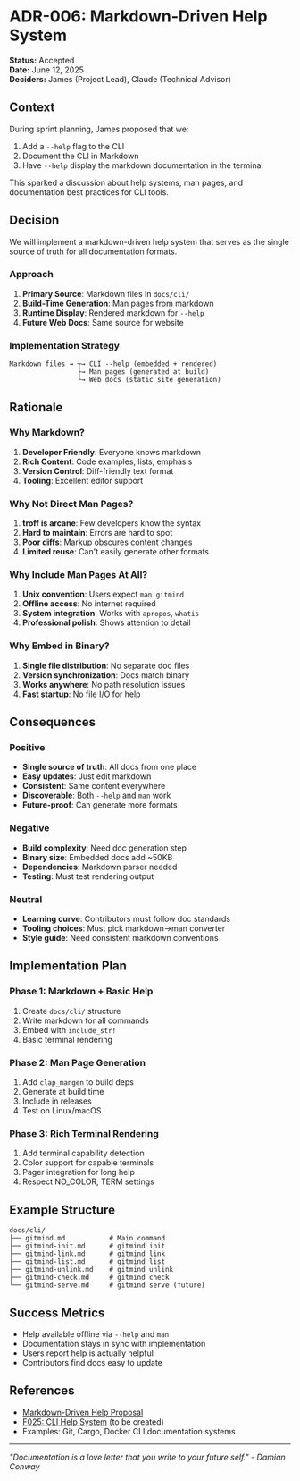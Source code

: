 # ADR-006: Markdown-Driven Help System

**Status:** Accepted  
**Date:** June 12, 2025  
**Deciders:** James (Project Lead), Claude (Technical Advisor)  

## Context

During sprint planning, James proposed that we:
1. Add a `--help` flag to the CLI
2. Document the CLI in Markdown
3. Have `--help` display the markdown documentation in the terminal

This sparked a discussion about help systems, man pages, and documentation best practices for CLI tools.

## Decision

We will implement a markdown-driven help system that serves as the single source of truth for all documentation formats.

### Approach

1. **Primary Source**: Markdown files in `docs/cli/`
2. **Build-Time Generation**: Man pages from markdown
3. **Runtime Display**: Rendered markdown for `--help`
4. **Future Web Docs**: Same source for website

### Implementation Strategy

```
Markdown files → ┬→ CLI --help (embedded + rendered)
                 ├→ Man pages (generated at build)
                 └→ Web docs (static site generation)
```

## Rationale

### Why Markdown?

1. **Developer Friendly**: Everyone knows markdown
2. **Rich Content**: Code examples, lists, emphasis
3. **Version Control**: Diff-friendly text format
4. **Tooling**: Excellent editor support

### Why Not Direct Man Pages?

1. **troff is arcane**: Few developers know the syntax
2. **Hard to maintain**: Errors are hard to spot
3. **Poor diffs**: Markup obscures content changes
4. **Limited reuse**: Can't easily generate other formats

### Why Include Man Pages At All?

1. **Unix convention**: Users expect `man gitmind`
2. **Offline access**: No internet required
3. **System integration**: Works with `apropos`, `whatis`
4. **Professional polish**: Shows attention to detail

### Why Embed in Binary?

1. **Single file distribution**: No separate doc files
2. **Version synchronization**: Docs match binary
3. **Works anywhere**: No path resolution issues
4. **Fast startup**: No file I/O for help

## Consequences

### Positive
- **Single source of truth**: All docs from one place
- **Easy updates**: Just edit markdown
- **Consistent**: Same content everywhere
- **Discoverable**: Both `--help` and `man` work
- **Future-proof**: Can generate more formats

### Negative
- **Build complexity**: Need doc generation step
- **Binary size**: Embedded docs add ~50KB
- **Dependencies**: Markdown parser needed
- **Testing**: Must test rendering output

### Neutral
- **Learning curve**: Contributors must follow doc standards
- **Tooling choices**: Must pick markdown→man converter
- **Style guide**: Need consistent markdown conventions

## Implementation Plan

### Phase 1: Markdown + Basic Help
1. Create `docs/cli/` structure
2. Write markdown for all commands
3. Embed with `include_str!`
4. Basic terminal rendering

### Phase 2: Man Page Generation  
1. Add `clap_mangen` to build deps
2. Generate at build time
3. Include in releases
4. Test on Linux/macOS

### Phase 3: Rich Terminal Rendering
1. Add terminal capability detection
2. Color support for capable terminals  
3. Pager integration for long help
4. Respect NO_COLOR, TERM settings

## Example Structure

```
docs/cli/
├── gitmind.md           # Main command
├── gitmind-init.md      # gitmind init
├── gitmind-link.md      # gitmind link  
├── gitmind-list.md      # gitmind list
├── gitmind-unlink.md    # gitmind unlink
├── gitmind-check.md     # gitmind check
└── gitmind-serve.md     # gitmind serve (future)
```

## Success Metrics
- Help available offline via `--help` and `man`
- Documentation stays in sync with implementation
- Users report help is actually helpful
- Contributors find docs easy to update

## References
- [Markdown-Driven Help Proposal](../proposals/markdown-driven-help.md)
- [F025: CLI Help System](../features/F025-cli-help-system.md) (to be created)
- Examples: Git, Cargo, Docker CLI documentation systems

---

*"Documentation is a love letter that you write to your future self." - Damian Conway*